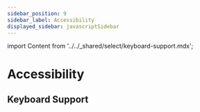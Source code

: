 ```yaml
---
sidebar_position: 9
sidebar_label: Accessibility
displayed_sidebar: javascriptSidebar
---
```


import Content from '../../_shared/select/keyboard-support.mdx';

# Accessibility

## Keyboard Support

<Content />
